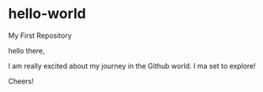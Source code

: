 # hello-world
My First Repository

hello there,

I am really excited about my journey in the Github world. I ma set to explore!

Cheers!

